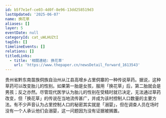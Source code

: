 ```yaml
---
id: b5f7e1ef-ce03-4d0f-8e96-13dd258519d3
lastUpdated: '2025-06-07'
name: 换花草
aliases: []
layer: 5
eventDate: null
categoryId: cat_uWLHUZtI
tagIds: []
timelineEvents: []
relations: []
titledLinks:
  - title: '相關連結: 换花草'
    url: 'https://www.thepaper.cn/newsDetail_forward_1613543'
---
```

贵州省黔东南苗族侗族自治州从江县高增乡占里侗寨的一种传说草药。据说，这种草药可以改变胎儿的性别。如果第一胎是女孩，服用「换花草」后，第二胎就会是男孩；反之亦然。尽管现代医学认为胎儿的性别在受精时就已决定，无法通过草药改变，但「换花草」的传说在当地流传甚广，并成为该村控制人口数量的主要方法。有不少声音认为占里控制人口的秘密其实就是「溺婴」，但在调查人员在场时没有一个人承认他们会溺婴，这一问题因为没有证据被搁置。
